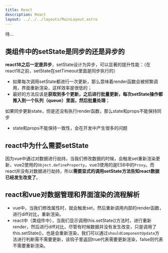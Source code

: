 ```yaml
---
title: React
description: React
layout: ../../../layouts/MainLayout.astro
---
```


待...

## 类组件中的setState是同步的还是异步的

**react18之后一定是异步**，setState设计为异步，可以显著的提升性能：（在react18之前，setState在setTimeout里面是同步执行的）

-   如果每次调用setState都进行一次更新，那么意味着render函数会被频繁调用，界面重新渲染，这样效率是很低的；
-   最好的方法应该是**获取到多个更新，之后进行批量更新，每次setState操作都推入到一个队列（queue）里面，然后批量处理**；

如果同步更新state，但是还没有执行render函数，那么state和props不能保持同步

-   state和props不能保持一致性，会在开发中产生很多的问题

## react中为什么需要setState

因为vue中通过对数据进行劫持，当我们修改数据的时候，会触发set重新渲染更新，vue2使用的`Object.defineProperty`，vue3使用的是ES6中的`Proxy`。而react并没有对数据进行劫持，所以**需要显式的调用setState方法告知react数据已经发生改变了**。

## react和vue对数据管理和界面渲染的流程解析

-   vue中，当我们修改属性时，就会触发set，然后重新调用内部的render函数，进行diff对比，重新渲染。
-   react中（类组件中），当我们显示调用this.setState()方法时，进行重新render，然后进行diff对比，尽管有时候数据并没有发生改变，只是调用了this.setState()，也是会重新渲染，我们可以通过`shouldComponentUpdate`方法进行判断需不需要更新，该钩子里返回true代表需要更新渲染，false则代表不需要重新渲染。

